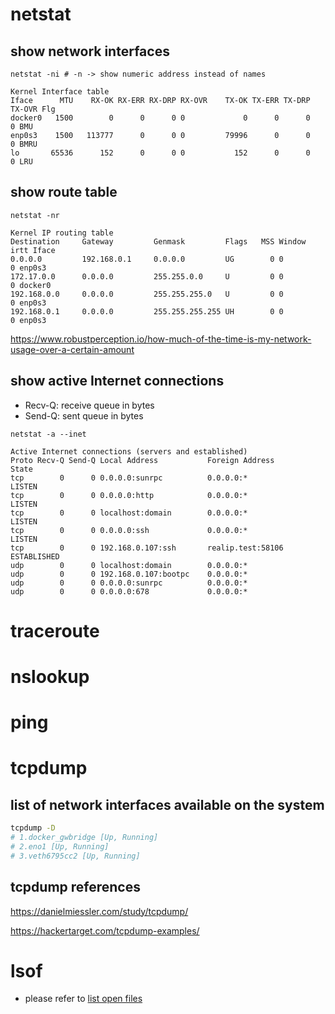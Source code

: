 # netstat

## show network interfaces

```
netstat -ni # -n -> show numeric address instead of names

Kernel Interface table
Iface      MTU    RX-OK RX-ERR RX-DRP RX-OVR    TX-OK TX-ERR TX-DRP TX-OVR Flg
docker0   1500        0      0      0 0             0      0      0      0 BMU
enp0s3    1500   113777      0      0 0         79996      0      0      0 BMRU
lo       65536      152      0      0 0           152      0      0      0 LRU
```

## show route table

```
netstat -nr

Kernel IP routing table
Destination     Gateway         Genmask         Flags   MSS Window  irtt Iface
0.0.0.0         192.168.0.1     0.0.0.0         UG        0 0          0 enp0s3
172.17.0.0      0.0.0.0         255.255.0.0     U         0 0          0 docker0
192.168.0.0     0.0.0.0         255.255.255.0   U         0 0          0 enp0s3
192.168.0.1     0.0.0.0         255.255.255.255 UH        0 0          0 enp0s3
```

https://www.robustperception.io/how-much-of-the-time-is-my-network-usage-over-a-certain-amount

## show active Internet connections

- Recv-Q: receive queue in bytes
- Send-Q: sent queue in bytes


```
netstat -a --inet

Active Internet connections (servers and established)
Proto Recv-Q Send-Q Local Address           Foreign Address         State
tcp        0      0 0.0.0.0:sunrpc          0.0.0.0:*               LISTEN
tcp        0      0 0.0.0.0:http            0.0.0.0:*               LISTEN
tcp        0      0 localhost:domain        0.0.0.0:*               LISTEN
tcp        0      0 0.0.0.0:ssh             0.0.0.0:*               LISTEN
tcp        0      0 192.168.0.107:ssh       realip.test:58106       ESTABLISHED
udp        0      0 localhost:domain        0.0.0.0:*
udp        0      0 192.168.0.107:bootpc    0.0.0.0:*
udp        0      0 0.0.0.0:sunrpc          0.0.0.0:*
udp        0      0 0.0.0.0:678             0.0.0.0:*
```

# traceroute

# nslookup

# ping 

# tcpdump


##  list of network interfaces available on the system
``` bash
tcpdump -D
# 1.docker_gwbridge [Up, Running]
# 2.eno1 [Up, Running]
# 3.veth6795cc2 [Up, Running]

```


## tcpdump references

https://danielmiessler.com/study/tcpdump/

https://hackertarget.com/tcpdump-examples/


# lsof 

- please refer to [list open files](./list-open-files.md)

